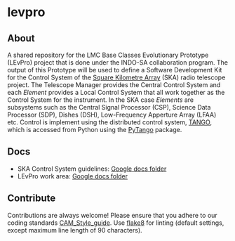 # levpro

## About
A shared repository for the LMC Base Classes Evolutionary Prototype (LEvPro) project that is done under the INDO-SA collaboration program. The output of this Prototype will be used to define a Software Development Kit for the Control System of the [Square Kilometre Array](http://skatelescope.org/) (SKA) radio telescope project. The Telescope Manager provides the Central Control System and each _Element_ provides a Local Control System that all work together as the Control System for the instrument. In the SKA case _Elements_ are subsystems such as the Central Signal Processor (CSP), Science Data Processor (SDP), Dishes (DSH), Low-Frequency Apperture Array (LFAA) etc.  Control is implement using the distributed control system, [TANGO](http://www.tango-controls.org), which is accessed from Python using the [PyTango](https://github.com/tango-controls/pytango) package.

## Docs
- SKA Control System guidelines:  [Google docs folder](https://drive.google.com/drive/folders/0B8fhAW5QnZQWQ2ZlcjhVS0NmRms)
- LEvPro work area: [Google docs folder](https://drive.google.com/drive/folders/0B8fhAW5QnZQWVHVFVGVXT2Via28)

## Contribute
Contributions are always welcome! Please ensure that you adhere to our coding standards [CAM_Style_guide](https://docs.google.com/document/d/1aZoIyR9tz5rCWr2qJKuMTmKp2IzHlFjrCFrpDDHFypM/edit?usp=sharing).  Use [flake8](http://flake8.pycqa.org/en/latest/) for linting (default settings, except maximum line length of 90 characters).

